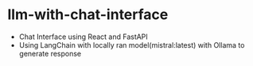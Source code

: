 # llm-with-chat-interface

- Chat Interface using React and FastAPI
- Using LangChain with locally ran model(mistral:latest) with Ollama to generate response